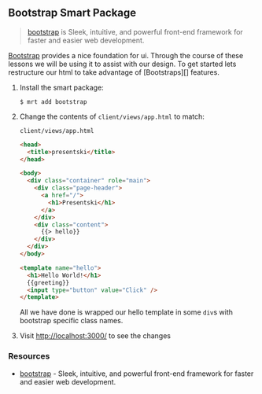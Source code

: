 ## Bootstrap Smart Package

> [bootstrap][] is Sleek, intuitive, and powerful front-end framework for faster and easier web development.

[Bootstrap][] provides a nice foundation for ui. Through the course of these lessons we will be using it to assist with our design. To get started lets restructure our html to take advantage of [Bootstraps][] features.

1. Install the smart package:

    ```
    $ mrt add bootstrap
    ```

2. Change the contents of `client/views/app.html` to match:

    `client/views/app.html`
    ```html
    <head>
      <title>presentski</title>
    </head>

    <body>
      <div class="container" role="main">
        <div class="page-header">
          <a href="/">
            <h1>Presentski</h1>
          </a>
        </div>
        <div class="content">
          {{> hello}}
        </div>
      </div>
    </body>

    <template name="hello">
      <h1>Hello World!</h1>
      {{greeting}}
      <input type="button" value="Click" />
    </template>

    ```

    All we have done is wrapped our hello template in some `div`s with bootstrap specific class names.

3. Visit <http://localhost:3000/> to see the changes

### Resources

- [bootstrap][] - Sleek, intuitive, and powerful front-end framework for faster and easier web development.

[bootstrap]: http://twitter.github.com/bootstrap/

